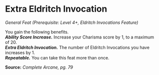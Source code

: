 # Extra Eldritch Invocation
*General Feat (Prerequisite: Level 4+, Eldritch Invocations Feature)*

You gain the following benefits.  
***Ability Score Increase.*** Increase your Charisma score by 1, to a maximum of 20.  
***Extra Eldritch Invocation.*** The number of Eldritch Invocations you have increases by 1.  
***Repeatable.*** You can take this feat more than once.



**Source:** *Complete Arcane, pg. 79*